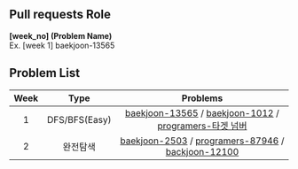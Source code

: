 ## Pull requests Role
__[week_no] (Problem Name)__  
Ex. [week 1] baekjoon-13565

## Problem List
|Week|Type|Problems|
|:---:|:---:|:---:|
|1|DFS/BFS(Easy)|[baekjoon-13565](https://www.acmicpc.net/problem/13565) / [baekjoon-1012](https://www.acmicpc.net/problem/1012) / [programers-타겟 넘버](https://school.programmers.co.kr/learn/courses/30/lessons/43165)|
|2|완전탐색|[baekjoon-2503](https://www.acmicpc.net/problem/2503) / [programers-87946](https://school.programmers.co.kr/learn/courses/30/lessons/87946) / [backjoon-12100](https://www.acmicpc.net/problem/12100)|